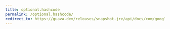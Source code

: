 ```yaml
---
title: optional.hashcode
permalink: /optional.hashcode/
redirect_to: https://guava.dev/releases/snapshot-jre/api/docs/com/google/common/base/Optional.html#hashCode--
---
```

